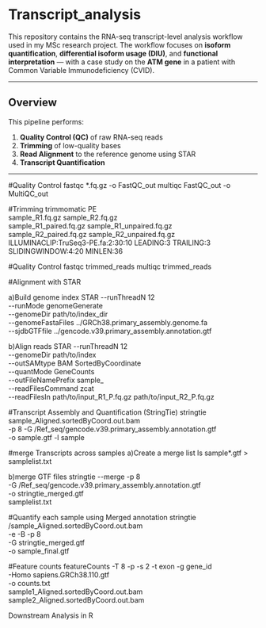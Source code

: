 # Transcript_analysis
This repository contains the RNA-seq transcript-level analysis workflow used in my MSc research project.   The workflow focuses on **isoform quantification**, **differential isoform usage (DIU)**, and **functional interpretation** — with a case study on the **ATM gene** in a patient with Common Variable Immunodeficiency (CVID).



---

## Overview

This pipeline performs:

1. **Quality Control (QC)** of raw RNA-seq reads  
2. **Trimming** of low-quality bases  
3. **Read Alignment** to the reference genome using STAR  
4. **Transcript Quantification**  

---

#Quality Control
fastqc *.fq.gz -o FastQC_out
multiqc FastQC_out -o MultiQC_out

#Trimming
trimmomatic PE \
  sample_R1.fq.gz sample_R2.fq.gz \
  sample_R1_paired.fq.gz sample_R1_unpaired.fq.gz \
  sample_R2_paired.fq.gz sample_R2_unpaired.fq.gz \
  ILLUMINACLIP:TruSeq3-PE.fa:2:30:10 LEADING:3 TRAILING:3 \
  SLIDINGWINDOW:4:20 MINLEN:36

#Quality Control
fastqc trimmed_reads
multiqc trimmed_reads

#Alignment with STAR

a)Build genome index
STAR --runThreadN 12 \
  --runMode genomeGenerate \
  --genomeDir path/to/index_dir \
  --genomeFastaFiles ../GRCh38.primary_assembly.genome.fa \
  --sjdbGTFfile ../gencode.v39.primary_assembly.annotation.gtf
  
b)Align reads
STAR --runThreadN 12 \
  --genomeDir path/to/index \
  --outSAMtype BAM SortedByCoordinate \
  --quantMode GeneCounts \
  --outFileNamePrefix sample_ \
  --readFilesCommand zcat \
  --readFilesIn path/to/input_R1_P.fq.gz path/to/input_R2_P.fq.gz
  
#Transcript Assembly and Quantification (StringTie)
stringtie sample_Aligned.sortedByCoord.out.bam \
  -p 8 -G /Ref_seq/gencode.v39.primary_assembly.annotation.gtf \
  -o sample.gtf -l sample

  #merge Transcripts across samples
  a)Create a merge list
  ls sample*.gtf > samplelist.txt
  
  b)merge GTF files
   stringtie --merge -p 8 \
  -G /Ref_seq/gencode.v39.primary_assembly.annotation.gtf \
  -o stringtie_merged.gtf \
  samplelist.txt

  #Quantify each sample using Merged annotation
stringtie /sample_Aligned.sortedByCoord.out.bam \
  -e -B -p 8 \
  -G stringtie_merged.gtf \
  -o sample_final.gtf

  #Feature counts
  featureCounts -T 8 -p -s 2 -t exon -g gene_id \
  -Homo sapiens.GRCh38.110.gtf \
  -o counts.txt \
  sample1_Aligned.sortedByCoord.out.bam \
  sample2_Aligned.sortedByCoord.out.bam

Downstream Analysis in R

  


